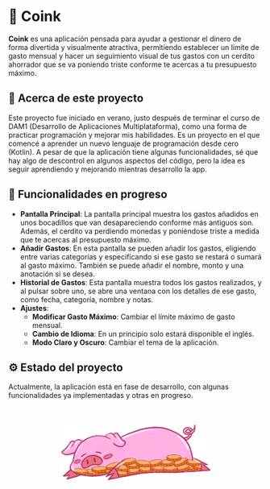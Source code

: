 # 🐖 **Coink**

**Coink** es una aplicación pensada para ayudar a gestionar el dinero de forma divertida y visualmente atractiva, permitiendo establecer un límite de gasto mensual y hacer un seguimiento visual de tus gastos con un cerdito ahorrador que se va poniendo triste conforme te acercas a tu presupuesto máximo.

## 📘 **Acerca de este proyecto**

Este proyecto fue iniciado en verano, justo después de terminar el curso de DAM1 (Desarrollo de Aplicaciones Multiplataforma), como una forma de practicar programación y mejorar mis habilidades. Es un proyecto en el que comencé a aprender un nuevo lenguaje de programación desde cero (Kotlin). A pesar de que la aplicación tiene algunas funcionalidades, sé que hay algo de descontrol en algunos aspectos del código, pero la idea es seguir aprendiendo y mejorando mientras desarrollo la app.

## 🔧 **Funcionalidades en progreso**

- **Pantalla Principal**: La pantalla principal muestra los gastos añadidos en unos bocadillos que van desapareciendo conforme más antiguos son. Además, el cerdito va perdiendo monedas y poniéndose triste a medida que te acercas al presupuesto máximo.
- **Añadir Gastos**: En esta pantalla se pueden añadir los gastos, eligiendo entre varias categorías y especificando si ese gasto se restará o sumará al gasto máximo. También se puede añadir el nombre, monto y una anotación si se desea.
- **Historial de Gastos**: Esta pantalla muestra todos los gastos realizados, y al pulsar sobre uno, se abre una ventana con los detalles de ese gasto, como fecha, categoría, nombre y notas.
- **Ajustes**:
  - **Modificar Gasto Máximo**: Cambiar el límite máximo de gasto mensual.
  - **Cambio de Idioma**: En un principio solo estará disponible el inglés.
  - **Modo Claro y Oscuro**: Cambiar el tema de la aplicación.

## ⚙️ **Estado del proyecto**

Actualmente, la aplicación está en fase de desarrollo, con algunas funcionalidades ya implementadas y otras en progreso.
<br><br><br>
<p align="center">
  <img src="app/src/main/res/drawable/img_ajustes.png" width="300" />
</p>




